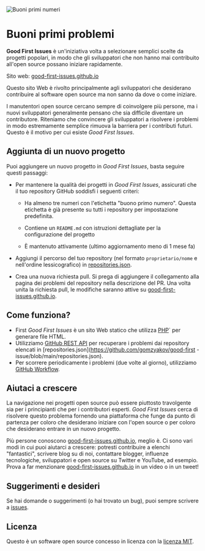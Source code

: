 ![Buoni primi numeri](good-first-issues.github.io\assets\github\social-preview.png)

# Buoni primi problemi

**Good First Issues** è un'iniziativa volta a selezionare semplici scelte da progetti popolari, in modo che gli sviluppatori che non hanno mai contribuito all'open source possano iniziare rapidamente.

Sito web: [good-first-issues.github.io](https://good-first-issues.github.io)

Questo sito Web è rivolto principalmente agli sviluppatori che desiderano contribuire al software open source ma non sanno da dove o come iniziare.

I manutentori open source cercano sempre di coinvolgere più persone, ma i nuovi sviluppatori generalmente pensano che sia difficile diventare un contributore. Riteniamo che convincere gli sviluppatori a risolvere i problemi in modo estremamente semplice rimuova la barriera per i contributi futuri. Questo è il motivo per cui esiste *Good First Issues*.

## Aggiunta di un nuovo progetto

Puoi aggiungere un nuovo progetto in *Good First Issues*, basta seguire questi passaggi:

- Per mantenere la qualità dei progetti in *Good First Issues*, assicurati che il tuo repository GitHub soddisfi i seguenti criteri:

     - Ha almeno tre numeri con l'etichetta "buono primo numero". Questa etichetta è già presente su tutti i repository per impostazione predefinita.

     - Contiene un `README.md` con istruzioni dettagliate per la configurazione del progetto

     - È mantenuto attivamente (ultimo aggiornamento meno di 1 mese fa)

- Aggiungi il percorso del tuo repository (nel formato `proprietario/nome` e nell'ordine lessicografico) in [repositories.json](https://github.com/gomzyakov/good-first-issue/blob/main/repositories.json).

- Crea una nuova richiesta pull. Si prega di aggiungere il collegamento alla pagina dei problemi del repository nella descrizione del PR. Una volta unita la richiesta pull, le modifiche saranno attive su [good-first-issues.github.io](https://good-first-issues.github.io).

## Come funziona?

- First *Good First Issues* è un sito Web statico che utilizza [PHP](https://www.php.net)` per generare file HTML.
- Utilizziamo [GitHub REST API](https://docs.github.com/en/rest) per recuperare i problemi dai repository elencati in [repositories.json](https://github.com/gomzyakov/good-first -issue/blob/main/repositories.json).
- Per scorrere periodicamente i problemi (due volte al giorno), utilizziamo [GitHub Workflow](https://docs.github.com/en/actions/using-workflows).

## Aiutaci a crescere

La navigazione nei progetti open source può essere piuttosto travolgente sia per i principianti che per i contributori esperti. *Good First Issues* cerca di risolvere questo problema fornendo una piattaforma che funge da punto di partenza per coloro che desiderano iniziare con l'open source o per coloro che desiderano entrare in un nuovo progetto.

Più persone conoscono [good-first-issues.github.io](https://good-first-issues.github.io), meglio è. Ci sono vari modi in cui puoi aiutarci a crescere: potresti contribuire a elenchi "fantastici", scrivere blog su di noi, contattare blogger, influenze tecnologiche, sviluppatori e open source su Twitter e YouTube, ad esempio. Prova a far menzionare [good-first-issues.github.io](https://good-first-issues.github.io) in un video o in un tweet!

## Suggerimenti e desideri

Se hai domande o suggerimenti (o hai trovato un bug), puoi sempre scrivere a [issues](https://github.com/good-first-issues/good-first-issues.github.io/issues).

## Licenza

Questo è un software open source concesso in licenza con la [licenza MIT](https://github.com/good-first-issues/good-first-issues.github.io/blob/main/LICENSE).
